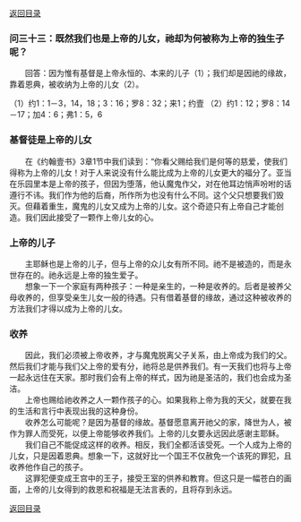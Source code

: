 [返回目录](000.md)
### 问三十三：既然我们也是上帝的儿女，祂却为何被称为上帝的独生子呢？
<p>
　　回答：因为惟有基督是上帝永恒的、本来的儿子（1）；我们却是因祂的缘故，靠着恩典，被收纳为上帝的儿女（2）。
</p>

（1）约1：1－3，14，18；3：16；罗8：32；来1；约壹
（2）约1：12；罗8：14－17；加4：6；弗1：5，6

### 基督徒是上帝的儿女
<p>
　　在《约翰壹书》3章1节中我们读到：“你看父赐给我们是何等的慈爱，使我们得称为上帝的儿女！对于人来说没有什么能比成为上帝的儿女更大的福分了。亚当在乐园里本是上帝的孩子，但因为堕落，他认魔鬼作父，对在他耳边悄声吩咐的话遵行不讳。我们作为他的后裔，所作所为也没有什么不同。这个父只想要我们毁灭。但藉着重生，魔鬼的儿女又成为上帝的儿女。这个奇迹只有上帝自己才能创造。我们因此接受了一颗作上帝儿女的心。
</p>

### 上帝的儿子
<p>
　　主耶稣也是上帝的儿子，但与上帝的众儿女有所不同。祂不是被造的，而是永世存在的。祂永远是上帝的独生爱子。<br/>
　　想象一下一个家庭有两种孩子：一种是亲生的，一种是收养的。后者是被养父母收养的，但享受亲生儿女一般的待遇。只有借着基督的缘故，通过这种被收养的方法我们才得以成为上帝的儿女。
</p>

### 收养
<p>
　　因此，我们必须被上帝收养，才与魔鬼脱离父子关系，由上帝成为我们的父。然后我们才能与我们父上帝的爱有分，祂将总是供养我们。有一天我们也将与上帝一起永远住在天家。那时我们会有上帝的样式，因为祂是圣洁的，我们也会成为圣洁。<br/>
　　上帝也赐给祂收养之人一颗作孩子的心。如果我称上帝为我的天父，就要在我的生活和言行中表现出我的这种身份。<br/>
　　收养怎么可能呢？是因为基督的缘故。基督愿意离开祂父的家，降世为人，被作为罪人而受死，以便上帝能够收养我们。上帝的儿女要永远因此感谢主耶稣。<br/>
　　我们自己不能促成这样的收养。相反，我们全都活该受死。一个人成为上帝的儿女，只是因着恩典。想象一下，这就好比一个国王不仅赦免一个该死的罪犯，且收养他作自己的孩子。<br/>
　　这罪犯便变成王宫中的王子，接受王室的供养和教育。但这只是一幅苍白的画面，上帝的儿女得到的救恩和祝福是无法言表的，且将存到永远。
</p>

[返回目录](000.md)